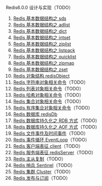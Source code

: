 Redis6.0.0 设计与实现（TODO）
1. [Redis 基本数据结构之 sds](./sds.md)
1. [Redis 基本数据结构之 adlist](./adlist.md)
1. [Redis 基本数据结构之 dict](./dict.md)
1. [Redis 基本数据结构之 intset](./intset.md)
1. [Redis 基本数据结构之 ziplist](./ziplist.md)
1. [Redis 基本数据结构之 listpack](./listpack.md)
1. [Redis 基本数据结构之 quicklist](./quicklist.md)
1. [Redis 基本数据结构之 zipmap](./zipmap.md)
1. [Redis 基本数据结构之 zset](./zset.md)
1. [Redis 对象结构 redisObject](./redis-object.md)
1. [Redis 字符串对象相关命令](./string-cmds.md)（TODO）
1. [Redis 列表对象相关命令](./list-cmds.md)（TODO）
1. [Redis 哈希对象相关命令](./hash-cmds.md)（TODO）
1. [Redis 集合对象相关命令](./set-cmds.md)（TODO）
1. [Redis 有序集合对象相关命令](./zset-cmds.md)（TODO）
1. [Redis 数据库 redisDb](./redis-db.md)
1. [Redis 数据库持久化之 RDB 方式](./rdb.md)（TODO）
1. [Redis 数据库持久化之 AOF 方式](./aof.md)（TODO）
1. [Redis 文件事件及时间事件](./event.md)（TODO）
1. [Redis 事件循环 EventLoop](./eventloop.md)（TODO）
1. [Redis 客户端表征 client](./client.md)（TODO）
1. [Redis 服务端表征 redisServer](./redis-server.md)（TODO）
1. [Redis 主从复制](./replicate.md)（TODO）
1. [Redis 哨兵 Sentinel](./sentinel.md)（TODO）
1. [Redis 集群 Cluster](./cluster.md)（TODO）
1. [Redis 发布与订阅](./pubsub.md)（TODO）